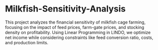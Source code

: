 # Milkfish-Sensitivity-Analysis
This project analyzes the financial sensitivity of milkfish cage farming, focusing on the impact of feed prices, farm-gate prices, and stocking density on profitability. Using Linear Programming in LINDO, we optimize net income while considering constraints like feed conversion ratio, costs, and production limits.
